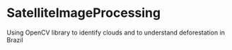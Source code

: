 # SatelliteImageProcessing
Using OpenCV library to identify clouds and to understand deforestation in Brazil
